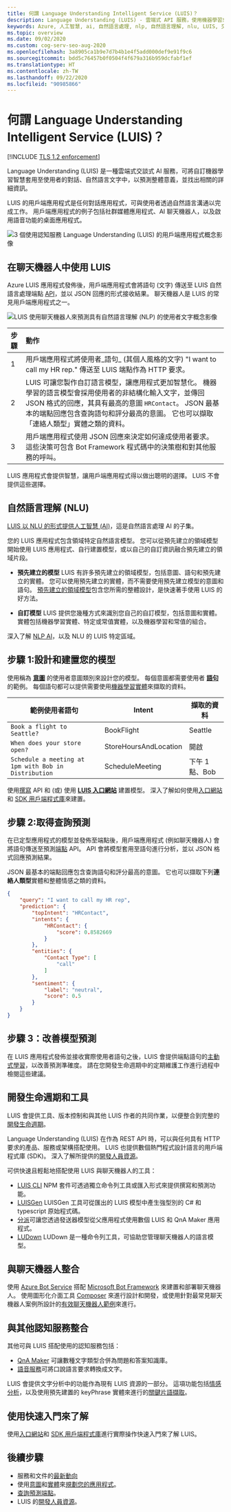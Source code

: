 ```yaml
---
title: 何謂 Language Understanding Intelligent Service (LUIS)？
description: Language Understanding (LUIS) - 雲端式 API 服務，使用機器學習來進行對話式自然語言以預測意義並擷取資訊。
keywords: Azure, 人工智慧, ai, 自然語言處理, nlp, 自然語言理解, nlu, LUIS, 交談式 AI, ai 聊天機器人, nlp ai, azure luis
ms.topic: overview
ms.date: 09/02/2020
ms.custom: cog-serv-seo-aug-2020
ms.openlocfilehash: 3a8905ca1b9e7d7b4b1e4f5add000def9e91f9c6
ms.sourcegitcommit: bdd5c76457b0f0504f4f679a316b959dcfabf1ef
ms.translationtype: HT
ms.contentlocale: zh-TW
ms.lasthandoff: 09/22/2020
ms.locfileid: "90985866"
---
```

# <a name="what-is-language-understanding-luis"></a>何謂 Language Understanding Intelligent Service (LUIS)？

[!INCLUDE [TLS 1.2 enforcement](../../../includes/cognitive-services-tls-announcement.md)]

Language Understanding (LUIS) 是一種雲端式交談式 AI 服務，可將自訂機器學習智慧套用至使用者的對話、自然語言文字中，以預測整體意義，並找出相關的詳細資訊。

LUIS 的用戶端應用程式是任何對話應用程式，可與使用者透過自然語言溝通以完成工作。 用戶端應用程式的例子包括社群媒體應用程式、AI 聊天機器人，以及啟用語音功能的桌面應用程式。

![3 個使用認知服務 Language Understanding (LUIS) 的用戶端應用程式概念影像](./media/luis-overview/luis-entry-point.png "3 個使用認知服務 Language Understanding (LUIS) 的用戶端應用程式概念影像")

## <a name="use-luis-in-a-chat-bot"></a>在聊天機器人中使用 LUIS

<a name="Accessing-LUIS"></a>

Azure LUIS 應用程式發佈後，用戶端應用程式會將語句 (文字) 傳送至 LUIS 自然語言處理端點 [API][endpoint-apis]，並以 JSON 回應的形式接收結果。 聊天機器人是 LUIS 的常見用戶端應用程式之一。


![LUIS 使用聊天機器人來預測具有自然語言理解 (NLP) 的使用者文字概念影像](./media/luis-overview/LUIS-chat-bot-request-response.svg "LUIS 使用聊天機器人來預測具有自然語言理解 (NLP) 的使用者文字概念影像")

|步驟|動作|
|:--|:--|
|1|用戶端應用程式將使用者_語句_ (其個人風格的文字) "I want to call my HR rep." 傳送至 LUIS 端點作為 HTTP 要求。|
|2|LUIS 可讓您製作自訂語言模型，讓應用程式更加智慧化。 機器學習的語言模型會採用使用者的非結構化輸入文字，並傳回 JSON 格式的回應，其具有最高的意圖 `HRContact`。 JSON 最基本的端點回應包含查詢語句和評分最高的意圖。 它也可以擷取「連絡人類型」實體之類的資料。|
|3|用戶端應用程式使用 JSON 回應來決定如何達成使用者要求。 這些決策可包含 Bot Framework 程式碼中的決策樹和對其他服務的呼叫。 |

LUIS 應用程式會提供智慧，讓用戶端應用程式得以做出聰明的選擇。 LUIS 不會提供這些選擇。

<a name="Key-LUIS-concepts"></a>
<a name="what-is-a-luis-model"></a>

## <a name="natural-language-understanding-nlu"></a>自然語言理解 (NLU)

[LUIS 以 NLU 的形式提供人工智慧 (AI)](artificial-intelligence.md "LUIS 提供人工智慧 (AI)")，這是自然語言處理 AI 的子集。

您的 LUIS 應用程式包含領域特定自然語言模型。 您可以從預先建立的領域模型開始使用 LUIS 應用程式、自行建置模型，或以自己的自訂資訊融合預先建立的領域片段。

* **預先建立的模型** LUIS 有許多預先建立的領域模型，包括意圖、語句和預先建立的實體。 您可以使用預先建立的實體，而不需要使用預先建立模型的意圖和語句。 [預先建立的領域模型](luis-how-to-use-prebuilt-domains.md "預建領域模型")包含您所需的整體設計，是快速著手使用 LUIS 的好方法。

* **自訂模型** LUIS 提供您幾種方式來識別您自己的自訂模型，包括意圖和實體。 實體包括機器學習實體、特定或常值實體，以及機器學習和常值的組合。

深入了解 [NLP AI](artificial-intelligence.md "NLP")，以及 NLU 的 LUIS 特定區域。

## <a name="step-1-design-and-build-your-model"></a>步驟 1:設計和建置您的模型

使用稱為 **[意圖](luis-concept-intent.md "意圖")** 的使用者意圖類別來設計您的模型。 每個意圖都需要使用者 **[語句](luis-concept-utterance.md "語句")** 的範例。 每個語句都可以提供需要使用[機器學習實體](luis-concept-entity-types.md#effective-machine-learned-entities "機器學習實體")來擷取的資料。

|範例使用者語句|Intent|擷取的資料|
|-----------|-----------|-----------|
|`Book a flight to Seattle?`|BookFlight|Seattle|
|`When does your store open?`|StoreHoursAndLocation|開啟|
|`Schedule a meeting at 1pm with Bob in Distribution`|ScheduleMeeting|下午 1 點、Bob|

使用[撰寫](https://go.microsoft.com/fwlink/?linkid=2092087 "編寫") API 和 (或) 使用 **[LUIS 入口網站](https://www.luis.ai "LUIS 入口網站")** 建置模型。 深入了解如何使用[入口網站](get-started-portal-build-app.md "入口網站")和 [SDK 用戶端程式庫](azure-sdk-quickstart.md "SDK 用戶端程式庫")來建置。

## <a name="step-2-get-the-query-prediction"></a>步驟 2:取得查詢預測

在已定型應用程式的模型並發佈至端點後，用戶端應用程式 (例如聊天機器人) 會將語句傳送至預測[端點](https://go.microsoft.com/fwlink/?linkid=2092356 "端點") API。 API 會將模型套用至語句進行分析，並以 JSON 格式回應預測結果。

JSON 最基本的端點回應包含查詢語句和評分最高的意圖。 它也可以擷取下列**連絡人類型**實體和整體情感之類的資料。

```JSON
{
    "query": "I want to call my HR rep",
    "prediction": {
        "topIntent": "HRContact",
        "intents": {
            "HRContact": {
                "score": 0.8582669
            }
        },
        "entities": {
            "Contact Type": [
                "call"
            ]
        },
        "sentiment": {
            "label": "neutral",
            "score": 0.5
        }
    }
}
```

## <a name="step-3-improve-model-prediction"></a>步驟 3：改善模型預測

在 LUIS 應用程式發佈並接收實際使用者語句之後，LUIS 會提供端點語句的[主動式學習](luis-concept-review-endpoint-utterances.md "主動式學習")，以改善預測準確度。 請在您開發生命週期中的定期維護工作進行過程中檢閱這些建議。

<a name="using-luis"></a>

## <a name="development-lifecycle-and-tools"></a>開發生命週期和工具
LUIS 會提供工具、版本控制和與其他 LUIS 作者的共同作業，以便整合到完整的[開發生命週期](luis-concept-app-iteration.md "開發生命週期")。

Language Understanding (LUIS) 在作為 REST API 時，可以與任何具有 HTTP 要求的產品、服務或架構搭配使用。 LUIS 也提供數個熱門程式設計語言的用戶端程式庫 (SDK)。 深入了解所提供的[開發人員資源](developer-reference-resource.md "開發人員資源")。

可供快速且輕鬆地搭配使用 LUIS 與聊天機器人的工具：
* [LUIS CLI](https://github.com/Microsoft/botbuilder-tools/tree/master/packages/LUIS "LUIS CLI") NPM 套件可透過獨立命令列工具或匯入形式來提供撰寫和預測功能。
* [LUISGen](https://github.com/Microsoft/botbuilder-tools/tree/master/packages/LUISGen "LUISGen") LUISGen 工具可從匯出的 LUIS 模型中產生強型別的 C# 和 typescript 原始程式碼。
* [分派](https://aka.ms/dispatch-tool "分派")可讓您透過發送器模型從父應用程式使用數個 LUIS 和 QnA Maker 應用程式。
* [LUDown](https://github.com/Microsoft/botbuilder-tools/tree/master/packages/Ludown "LUDown") LUDown 是一種命令列工具，可協助您管理聊天機器人的語言模型。

## <a name="integrate-with-a-bot"></a>與聊天機器人整合

使用 [Azure Bot Service](https://docs.microsoft.com/azure/bot-service/?view=azure-bot-service-4.0 "Azure Bot 服務") 搭配 [Microsoft Bot Framework](https://dev.botframework.com/ "Microsoft Bot Framework") 來建置和部署聊天機器人。 使用圖形化介面工具 [Composer](https://docs.microsoft.com/composer/ "編輯器") 來進行設計和開發，或使用針對最常見聊天機器人案例所設計的[有效聊天機器人範例](https://github.com/microsoft/BotBuilder-Samples "Bot 使用範例")來進行。

## <a name="integrate-with-other-cognitive-services"></a>與其他認知服務整合

其他可與 LUIS 搭配使用的認知服務包括：
* [QnA Maker](../QnAMaker/overview/overview.md "QnA Maker") 可讓數種文字類型合併為問題和答案知識庫。
* [語音服務](../Speech-Service/overview.md "語音服務")可將口說語言要求轉換成文字。

LUIS 會提供文字分析中的功能作為現有 LUIS 資源的一部分。 這項功能包括[情感分析](luis-how-to-publish-app.md#configuring-publish-settings "情感分析")，以及使用預先建置的 keyPhrase 實體來進行的[關鍵片語擷取](luis-reference-prebuilt-keyphrase.md "關鍵片語擷取")。

## <a name="learn-with-the-quickstarts"></a>使用快速入門來了解

使用[入口網站](get-started-portal-build-app.md "入口網站")和 [SDK 用戶端程式庫](azure-sdk-quickstart.md "SDK 用戶端程式庫")進行實際操作快速入門來了解 LUIS。


## <a name="next-steps"></a>後續步驟

* 服務和文件的[最新動向](whats-new.md "新功能")
* 使用[意圖](luis-concept-intent.md "意圖")和[實體](luis-concept-entity-types.md "實體")來[規劃您的應用程式](luis-how-plan-your-app.md "規劃您的應用程式")。
* [查詢預測端點](luis-get-started-get-intent-from-browser.md "查詢預測端點")。
* LUIS 的[開發人員資源](developer-reference-resource.md "開發人員資源")。

[bot-framework]: https://docs.microsoft.com/bot-framework/
[flow]: https://docs.microsoft.com/connectors/luis/
[authoring-apis]: https://go.microsoft.com/fwlink/?linkid=2092087
[endpoint-apis]: https://go.microsoft.com/fwlink/?linkid=2092356
[qnamaker]: https://qnamaker.ai/
